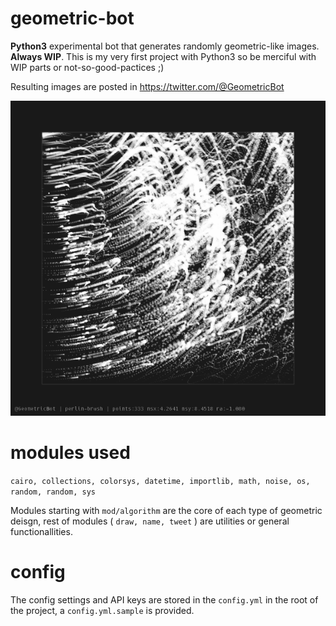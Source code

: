 # geometric-bot
**Python3** experimental bot that generates randomly geometric-like images. **Always WIP**. This is my very first project with Python3 so be merciful with WIP parts or not-so-good-pactices ;)

Resulting images are posted in <https://twitter.com/@GeometricBot>

<img src="output/sample-output.png">

# modules used
`cairo, collections, colorsys, datetime, importlib, math, noise, os, random, random, sys`

Modules starting with `mod/algorithm` are the core of each type of geometric deisgn, rest of modules ( `draw, name, tweet` ) are utilities or general functionallities.

# config
The config settings and API keys are stored in the `config.yml` in the root of the project, a `config.yml.sample` is provided.
